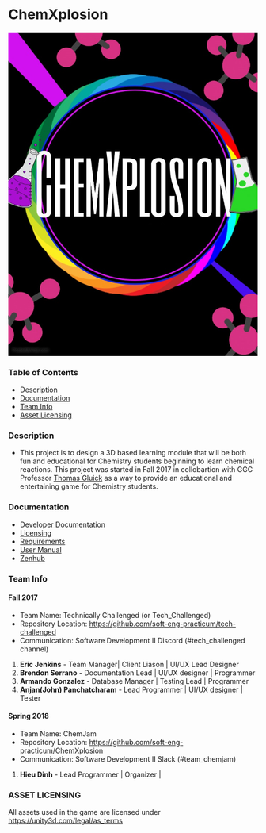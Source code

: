 # ChemXplosion
<img src="Documentation/ChemXplosion_Poster.jpg" atl="ChemXplosion_Poster" align="center">

### Table of Contents
* [Description](https://github.com/soft-eng-practicum/tech-challenged#description)
* [Documentation](https://github.com/soft-eng-practicum/tech-challenged#documentation)
* [Team Info](https://github.com/soft-eng-practicum/tech-challenged#team-info)
* [Asset Licensing](https://github.com/soft-eng-practicum/tech-challenged#asset-licensing)

### Description
* This project is to design a 3D based learning module that will be both fun and educational for Chemistry students beginning to learn chemical reactions. This project was started in Fall 2017 in collobartion with GGC Professor [Thomas Gluick](http://www.ggc.edu/about-ggc/directory/thomas-gluick) as a way to provide an educational and entertaining game for Chemistry students.

### Documentation
* [Developer Documentation](https://github.com/soft-eng-practicum/tech-challenged/blob/master/Documentation/Dev%20Documentation.docx)
* [Licensing](https://github.com/soft-eng-practicum/tech-challenged/blob/master/Documentation/License_Agreement.docx)
* [Requirements](https://github.com/soft-eng-practicum/tech-challenged/tree/master/Documentation/Requirements_Version2.docx)
* [User Manual](https://github.com/soft-eng-practicum/tech-challenged/blob/master/Documentation/Dev%20Documentation.docx)
* [Zenhub](https://app.zenhub.com/workspace/o/soft-eng-practicum/tech-challenged/boards?repos=101439795)

### Team Info
#### Fall 2017
* Team Name: Technically Challenged (or Tech_Challenged)
* Repository Location: https://github.com/soft-eng-practicum/tech-challenged
* Communication: Software Development II Discord (#tech_challenged channel)
1. **Eric Jenkins** - Team Manager| Client Liason | UI/UX Lead Designer
2. **Brendon Serrano** - Documentation Lead | UI/UX designer | Programmer
3. **Armando Gonzalez** - Database Manager | Testing Lead | Programmer
4. **Anjan(John) Panchatcharam** - Lead Programmer | UI/UX designer | Tester

#### Spring 2018
* Team Name: ChemJam
* Repository Location: https://github.com/soft-eng-practicum/ChemXplosion
* Communication: Software Development II Slack (#team_chemjam)
1. **Hieu Dinh** - Lead Programmer | Organizer |

### ASSET LICENSING 
All assets used in the game are licensed under https://unity3d.com/legal/as_terms 
